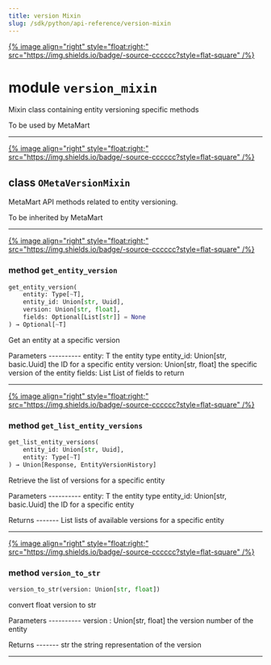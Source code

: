 ```yaml
---
title: version Mixin
slug: /sdk/python/api-reference/version-mixin
---
```




[{% image align="right" style="float:right;" src="https://img.shields.io/badge/-source-cccccc?style=flat-square" /%}](https://github.com/meta-mart/MetaMart/tree/main/ingestion/src/metadata/ingestion/ometa/mixins/version_mixin.py#L0")

# module `version_mixin`
Mixin class containing entity versioning specific methods 

To be used by MetaMart 



---

[{% image align="right" style="float:right;" src="https://img.shields.io/badge/-source-cccccc?style=flat-square" /%}](https://github.com/meta-mart/MetaMart/tree/main/ingestion/src/metadata/ingestion/ometa/mixins/version_mixin.py#L32")

## class `OMetaVersionMixin`
MetaMart API methods related to entity versioning. 

To be inherited by MetaMart 




---

[{% image align="right" style="float:right;" src="https://img.shields.io/badge/-source-cccccc?style=flat-square" /%}](https://github.com/meta-mart/MetaMart/tree/main/ingestion/src/metadata/ingestion/ometa/mixins/version_mixin.py#L60")

### method `get_entity_version`

```python
get_entity_version(
    entity: Type[~T],
    entity_id: Union[str, Uuid],
    version: Union[str, float],
    fields: Optional[List[str]] = None
) → Optional[~T]
```

Get an entity at a specific version 

Parameters 
---------- entity: T  the entity type entity_id: Union[str, basic.Uuid]  the ID for a specific entity version: Union[str, float]  the specific version of the entity fields: List  List of fields to return 

---

[{% image align="right" style="float:right;" src="https://img.shields.io/badge/-source-cccccc?style=flat-square" /%}](https://github.com/meta-mart/MetaMart/tree/main/ingestion/src/metadata/ingestion/ometa/mixins/version_mixin.py#L88")

### method `get_list_entity_versions`

```python
get_list_entity_versions(
    entity_id: Union[str, Uuid],
    entity: Type[~T]
) → Union[Response, EntityVersionHistory]
```

Retrieve the list of versions for a specific entity 

Parameters 
---------- entity: T  the entity type entity_id: Union[str, basic.Uuid]  the ID for a specific entity 

Returns 
------- List  lists of available versions for a specific entity 

---

[{% image align="right" style="float:right;" src="https://img.shields.io/badge/-source-cccccc?style=flat-square" /%}](https://github.com/meta-mart/MetaMart/tree/main/ingestion/src/metadata/ingestion/ometa/mixins/version_mixin.py#L41")

### method `version_to_str`

```python
version_to_str(version: Union[str, float])
```

convert float version to str 

Parameters 
---------- version : Union[str, float]  the version number of the entity 

Returns 
------- str  the string representation of the version 




---


